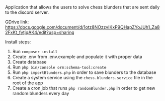 Application that allows the users to solve chess blunders that are sent daily to the discord server.

GDrive link: https://docs.google.com/document/d/1otz8NOzzvIKxP9QHapZYoJUh1_Za82FxKt_fytjqAK4/edit?usp=sharing

Install steps:
1. Run `composer install`
2. Create .env from .env.example and populate it with proper data
3. Create database
4. Run `php bin/console orm:schema-tool:create`
5. Run `php importBlunders.php` in order to save blunders to the database
6. Create a system service using the `chess.blunders.service` file in the root of the app
7. Create a cron job that runs `php randomBlunder.php` in order to get new random blunders every day
